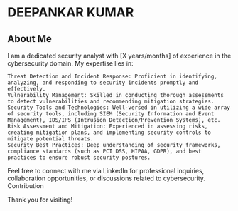 # DEEPANKAR KUMAR
## About Me

I am a dedicated security analyst with [X years/months] of experience in the cybersecurity domain. My expertise lies in:

    Threat Detection and Incident Response: Proficient in identifying, analyzing, and responding to security incidents promptly and effectively.
    Vulnerability Management: Skilled in conducting thorough assessments to detect vulnerabilities and recommending mitigation strategies.
    Security Tools and Technologies: Well-versed in utilizing a wide array of security tools, including SIEM (Security Information and Event Management), IDS/IPS (Intrusion Detection/Prevention Systems), etc.
    Risk Assessment and Mitigation: Experienced in assessing risks, creating mitigation plans, and implementing security controls to mitigate potential threats.
    Security Best Practices: Deep understanding of security frameworks, compliance standards (such as PCI DSS, HIPAA, GDPR), and best practices to ensure robust security postures.



Feel free to connect with me via LinkedIn for professional inquiries, collaboration opportunities, or discussions related to cybersecurity.
Contribution



Thank you for visiting!
